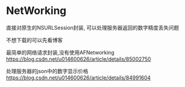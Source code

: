 # NetWorking
直接对原生的NSURLSession封装, 可以处理服务器返回的数字精度丢失问题

不想下载的可以先看博客

最简单的网络请求封装,没有使用AFNetworking
https://blog.csdn.net/u014600626/article/details/85002750

处理服务器的json中的数字显示价格
https://blog.csdn.net/u014600626/article/details/84991604

